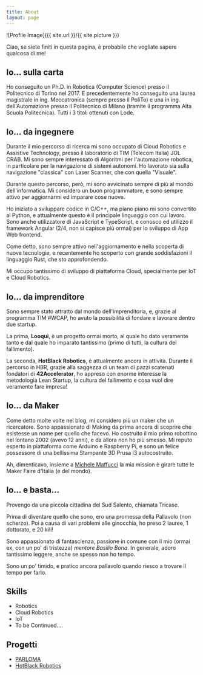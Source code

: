 ```yaml
---
title: About
layout: page
---
```

![Profile Image]({{ site.url }}/{{ site.picture }})

Ciao,
se siete finiti in questa pagina, è probabile che vogliate sapere qualcosa di me!

## Io... sulla carta

Ho conseguito un Ph.D. in Robotica (Computer Science) presso il Politecnico di Torino nel 2017.
E precedentemente ho conseguito una laurea magistrale in ing. Meccatronica (sempre presso il PoliTo) e una in ing. dell'Automazione presso il Politecnico di Milano (tramite il programma Alta Scuola Politecnica). Tutti i 3 titoli ottenuti con Lode.

## Io... da ingegnere

Durante il mio percorso di ricerca mi sono occupato di Cloud Robotics e Assistive Technology, presso il laboratorio di TIM (Telecom Italia) JOL CRAB.
Mi sono sempre interessato di Algoritmi per l'automazione robotica, in particolare per la navigazione
di sistemi autonomi. Ho lavorato sia sulla navigazione "classica" con Laser Scanner, che con quella "Visuale".

Durante questo percorso, però, mi sono avvicinato sempre di più al mondo dell'informatica.
Mi considero un buon programmatore, e sono sempre attivo per aggiornarmi ed imparare cose nuove.

Ho iniziato a sviluppare codice in C/C++, ma piano piano mi sono convertito al Python, e attualmente questo è il principale linguaggio con cui lavoro. Sono anche utilizzatore di JavaScript e TypeScript, e conosco ed utilizzo
il framework Angular (2/4, non si capisce più ormai) per lo sviluppo di App Web frontend.

Come detto, sono sempre attivo nell'aggiornamento e nella scoperta di nuove tecnologie, e recentemente ho scoperto con grande soddisfazioni il linguaggio Rust, che sto approfondendo.

Mi occupo tantissimo di sviluppo di piattaforma Cloud, specialmente per IoT e Cloud Robotics.

## Io... da imprenditore

Sono sempre stato attratto dal mondo dell'imprenditoria, e, grazie al programma TIM #WCAP,
ho avuto la possibilità di fondare e lavorare dentro due startup.

La prima, **Looqui**, è un progetto ormai morto, al quale ho dato veramente tanto e dal quale ho
imparato tantissimo (primo di tutti, la cultura del fallimento).

La seconda, **HotBlack Robotics**, è attualmente ancora in attività. Durante il percorso
in HBR, grazie alla saggezza di un team di pazzi scatenati fondatori di **42Accelerator**,
ho appreso con enorme interesse la metodologia Lean Startup, la cultura del fallimento e cosa vuol dire
veramente fare impresa!

## Io... da Maker

Come detto molte volte nel blog, mi considero più un maker che un ricercatore.
Sono appassionato di Making da prima ancora di scoprire che esistesse un nome
per quello che facevo. Ho costruito il mio primo robottino nel lontano 2002 (avevo 12 anni),
e da allora non ho più smesso. Mi reputo esperto in piattaforma come Arduino e Raspberry Pi, e sono
un felice possessore di una bellissima Stampante 3D Prusa i3 autocostruito.

Ah, dimenticavo, insieme a [Michele Maffucci](http://www.maffucci.it/) la mia mission
è girare tutte le Maker Faire d'Italia (e del mondo).

## Io... e basta...

Provengo da una piccola cittadina del Sud Salento, chiamata Tricase.

Prima di diventare quello che sono, ero una promessa della Pallavolo (non scherzo).
Poi a causa di vari problemi alle ginocchia, ho preso 2 lauree, 1 dottorato, e 20 kili!

Sono appassionato di fantascienza, passione in comune con il mio (ormai ex, con un po'
di tristezza) *mentore Basilio Bona*. In generale, adoro tantissimo leggere,
anche se spesso non ho tempo.

Sono un po' timido, e pratico ancora pallavolo quando riesco a trovare il tempo per farlo.

## Skills

 - Robotics
 - Cloud Robotics
 - IoT
 - To be Continued....

## Progetti

 - [PARLOMA](http://parloma.github.io)
 - [HotBlack Robotics](http://www.hotblackrobotics.com)
